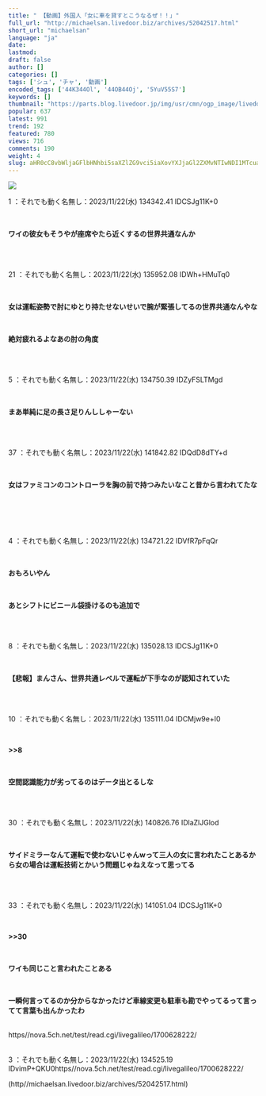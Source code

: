 ```yaml
---
title: " 【動画】外国人「女に車を貸すとこうなるぜ！！」"
full_url: "http://michaelsan.livedoor.biz/archives/52042517.html"
short_url: "michaelsan"
language: "ja"
date: 
lastmod: 
draft: false
author: []
categories: []
tags: ['シュ', 'チャ', '動画']
encoded_tags: ['44K344Ol', '44OB44Oj', '5YuV55S7']
keywords: []
thumbnail: "https://parts.blog.livedoor.jp/img/usr/cmn/ogp_image/livedoor.png"
popular: 637
latest: 991
trend: 192
featured: 780
views: 716
comments: 190
weight: 4
slug: aHR0cC8vbWljaGFlbHNhbi5saXZlZG9vci5iaXovYXJjaGl2ZXMvNTIwNDI1MTcuaHRtbA==
---
```


![](https://parts.blog.livedoor.jp/img/usr/cmn/ogp_image/livedoor.png)

<div><p>1 ：それでも動く名無し：2023/11/22(水) 134342.41 IDCSJg11K+0</p><br><b><p>ワイの彼女もそうやが座席やたら近くするの世界共通なんか</p><br></b><br><p>21 ：それでも動く名無し：2023/11/22(水) 135952.08 IDWh+HMuTq0</p><br><p><b><p>女は運転姿勢で肘にゆとり持たせないせいで腕が緊張してるの世界共通なんやな</p></b></p><p><b><p><br></p></b></p><b><p>絶対疲れるよなあの肘の角度 </p><br></b><br><p>5 ：それでも動く名無し：2023/11/22(水) 134750.39 IDZyFSLTMgd</p><br><b><p>まあ単純に足の長さ足りんししゃーない </p><br></b><br><p>37 ：それでも動く名無し：2023/11/22(水) 141842.82 IDQdD8dTY+d</p><br><b><p><p>女はファミコンのコントローラを胸の前で持つみたいなこと昔から言われてたな </p><br></p><br></b><br><p>4 ：それでも動く名無し：2023/11/22(水) 134721.22 IDVfR7pFqQr</p><br><p><b><p>おもろいやん</p></b></p><p><b><p><br></p></b></p><b><p>あとシフトにビニール袋掛けるのも追加で <br></p><br></b><br><p>8 ：それでも動く名無し：2023/11/22(水) 135028.13 IDCSJg11K+0</p><p><p><br></p></p><b><p>【悲報】まんさん、世界共通レベルで運転が下手なのが認知されていた </p><br></b><br><p>10 ：それでも動く名無し：2023/11/22(水) 135111.04 IDCMjw9e+I0</p><br><p><b><p>>>8</p></b></p><p><b><p><br></p></b></p><b><p>空間認識能力が劣ってるのはデータ出とるしな <br></p><br></b><br><p>30 ：それでも動く名無し：2023/11/22(水) 140826.76 IDlaZlJGlod</p><br><b><p>サイドミラーなんて運転で使わないじゃんwって三人の女に言われたことあるから女の場合は運転技術とかいう問題じゃねえなって思ってる <br></p><br></b><br><p>33 ：それでも動く名無し：2023/11/22(水) 141051.04 IDCSJg11K+0</p><br><p><b><p>>>30</p></b></p><p><b><p><br></p></b></p><p><b><p>ワイも同じこと言われたことある</p></b></p><p><b><p><br></p></b></p><b><p>一瞬何言ってるのか分からなかったけど車線変更も駐車も勘でやってるって言ってて言葉も出んかったわ </p></b><br>https//nova.5ch.net/test/read.cgi/livegalileo/1700628222/<br><br clear='all'> <p id='a6850dc6aefc0d5bbff2bea180d92d89'> </p> <p id='a6850dc6aefc0d5bbff2bea180d92d89'> </p> <p class='alistcloud-container-6795'></p> <p>3 ：それでも動く名無し：2023/11/22(水) 134525.19 IDvimP+QKU0https//nova.5ch.net/test/read.cgi/livegalileo/1700628222/</p></div>

(http//michaelsan.livedoor.biz/archives/52042517.html)
